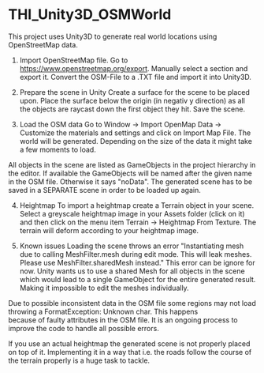 # THI_Unity3D_OSMWorld

This project uses Unity3D to generate real world locations using OpenStreetMap data.

1. Import OpenStreetMap file.
  Go to https://www.openstreetmap.org/export. Manually select a section and export it. Convert the OSM-File to a .TXT file and import it     into Unity3D.
  
2. Prepare the scene in Unity
  Create a surface for the scene to be placed upon. Place the surface below the origin (in negativ y direction) as all the objects are 
  raycast down the first object they hit. Save the scene.
  
3. Load the OSM data
  Go to Window -> Import OpenMap Data -> Customize the materials and settings and click on Import Map File.
  The world will be generated. Depending on the size of the data it might take a few moments to load.
  
  All objects in the scene are listed as GameObjects in the project hierarchy in the editor. If available the GameObjects will be named     after the given name in the OSM file. Otherwise it says "noData". The generated scene has to be saved in a SEPARATE scene in order to be 
  loaded up again.
  
4. Heightmap
   To import a heightmap create a Terrain object in your scene. Select a greyscale heightmap image in your Assets folder (click on it) and
   then click on the menu item Terrain -> Heightmap From Texture. The terrain will deform according to your heightmap image.
   
5. Known issues
  Loading the scene throws an error "Instantiating mesh due to calling MeshFilter.mesh during edit mode. This will leak meshes. Please use 
  MeshFilter.sharedMesh instead." 
  This error can be ignore for now. Unity wants us to use a shared Mesh for all objects in the scene which would lead to a single 
  GameObject for the entire generated result. Making it impossible to edit the meshes individually.

  Due to possible inconsistent data in the OSM file some regions may not load throwing a FormatException: Unknown char. This happens    
  because of faulty attributes in the OSM file. It is an ongoing process to improve the code to handle all possible errors.
  
  If you use an actual heightmap the generated scene is not properly placed on top of it. Implementing it in a way that i.e. the roads 
  follow the course of the terrain properly is a huge task to tackle.
   
   
